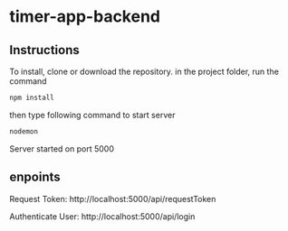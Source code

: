 # timer-app-backend

## Instructions

To install, clone or download the repository.
in the project folder, run the command

```javascript
npm install
```

then type following command to start server

```javascript
nodemon
```

Server started on port 5000


## enpoints

Request Token: http://localhost:5000/api/requestToken

Authenticate User: http://localhost:5000/api/login

